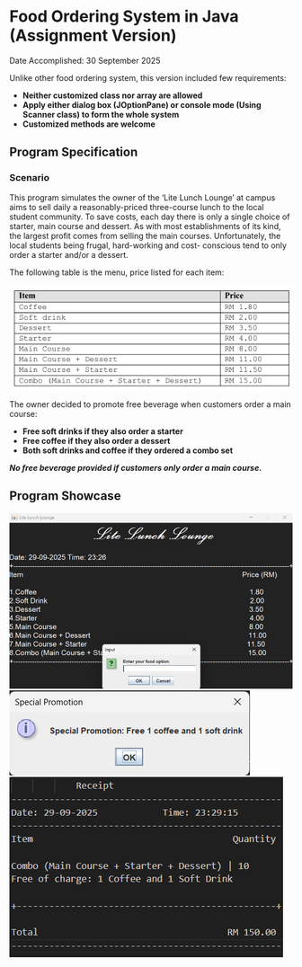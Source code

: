 # Food Ordering System in Java (Assignment Version)
Date Accomplished: 30 September 2025 

Unlike other food ordering system, this version included few requirements:
* __Neither customized class nor array are allowed__
* __Apply either dialog box (JOptionPane) or console mode (Using Scanner class) to form the whole system__
* __Customized methods are welcome__

## Program Specification
### Scenario
This program simulates the owner of the ‘Lite Lunch Lounge’ at campus aims to sell daily a reasonably-priced three-course 
lunch to the local student community. To save costs, each day there is only a single choice of starter, 
main course and dessert. As with most establishments of its kind, the largest profit comes from 
selling the main courses. Unfortunately, the local students being frugal, hard-working and cost- 
conscious tend to only order a starter and/or a dessert.

The following table is the menu, price listed for each item:

![Table Menu](https://github.com/Wiik415/Food-Ordering-System/blob/main/java-version/CampusAssignmentVer/images/Table_Menu.png)

The owner decided to promote free beverage when customers order a main course:
* __Free soft drinks if they also order a starter__
* __Free coffee if they also order a dessert__
* __Both soft drinks and coffee if they ordered a combo set__

**_No free beverage provided if customers only order a main course._** 

## Program Showcase
![Main Menu](https://github.com/Wiik415/Food-Ordering-System/blob/main/java-version/CampusAssignmentVer/images/FOS_MenuShowcase1.png)
![Promotion showcase](https://github.com/Wiik415/Food-Ordering-System/blob/main/java-version/CampusAssignmentVer/images/FOS_MenuShowcase6.png)
![Receipt Showcase](https://github.com/Wiik415/Food-Ordering-System/blob/main/java-version/CampusAssignmentVer/images/FOS_MenuShowcase8.png)
